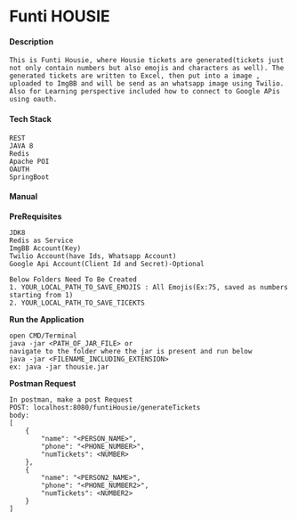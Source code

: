 # Funti HOUSIE

#### Description
`This is Funti Housie, where Housie tickets are generated(tickets just not only contain numbers but also emojis and characters as well). The generated tickets are written to Excel, then put into a image , uploaded to ImgBB and will be send as an whatsapp image using Twilio. Also for Learning perspective included how to connect to Google APis using oauth.`

#### Tech Stack
	REST
	JAVA 8
	Redis
	Apache POI
	OAUTH
	SpringBoot

#### Manual
<b>PreRequisites</b>

	JDK8
	Redis as Service
	ImgBB Account(Key)
	Twilio Account(have Ids, Whatsapp Account)
	Google Api Account(Client Id and Secret)-Optional
	
	Below Folders Need To Be Created
	1. YOUR_LOCAL_PATH_TO_SAVE_EMOJIS : All Emojis(Ex:75, saved as numbers starting from 1)
	2. YOUR_LOCAL_PATH_TO_SAVE_TICEKTS

<b>Run the Application</b>
	
	open CMD/Terminal
	java -jar <PATH_OF_JAR_FILE> or
	navigate to the folder where the jar is present and run below
	java -jar <FILENAME_INCLUDING_EXTENSION>
	ex: java -jar thousie.jar


<b>Postman Request</b>

	In postman, make a post Request
	POST: localhost:8080/funtiHousie/generateTickets
	body: 
	[
		{
			"name": "<PERSON_NAME>",
			"phone": "<PHONE_NUMBER>",
			"numTickets": <NUMBER>
		},
		{
			"name": "<PERSON2_NAME>",
			"phone": "<PHONE_NUMBER2>",
			"numTickets": <NUMBER2>
		}
	]